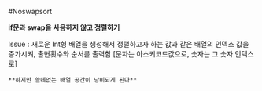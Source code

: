#Noswapsort

**if문과 swap을 사용하지 않고 정렬하기**

Issue :
	새로운 Int형 배열을 생성해서 정렬하고자 하는 값과 같은 배열의 인덱스 값을 증가시켜, 출현횟수와 순서를 출력함 [문자는 아스키코드값으로, 숫자는 그 숫자 인덱스로]

	**하지만 쓸데없는 배열 공간이 낭비되게 된다**


